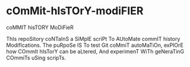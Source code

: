 # cOmMit-hIsTOrY-modiFIER
coMMIT hisTORY MoDiFieR

ThIs repoSitory coNTaInS a SiMplE scriPt To AUtoMate commIT history ModifIcations. The puRpoSe IS To test Git coMmiT autoMaTiOn, exPlOrE how COmmIt hIsTorY can be aLtered, And experimenT WiTh geNeraTinG COmmiTs uSing scripTs.
